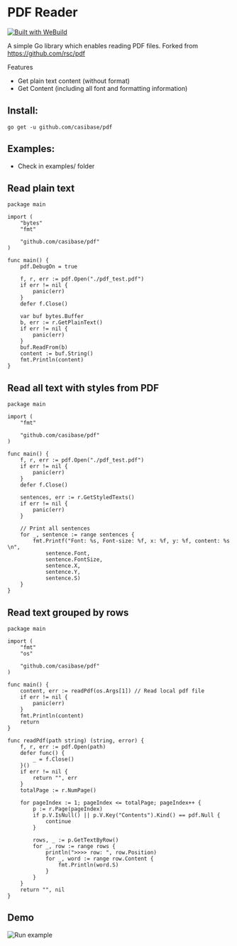 # PDF Reader

[![Built with WeBuild](https://raw.githubusercontent.com/webuild-community/badge/master/svg/WeBuild.svg)](https://webuild.community)

A simple Go library which enables reading PDF files. Forked from https://github.com/rsc/pdf

Features
  - Get plain text content (without format)
  - Get Content (including all font and formatting information)

## Install:

`go get -u github.com/casibase/pdf`

## Examples:

 - Check in examples/ folder


## Read plain text

```golang
package main

import (
	"bytes"
	"fmt"

	"github.com/casibase/pdf"
)

func main() {
	pdf.DebugOn = true

	f, r, err := pdf.Open("./pdf_test.pdf")
	if err != nil {
		panic(err)
	}
	defer f.Close()

	var buf bytes.Buffer
	b, err := r.GetPlainText()
	if err != nil {
		panic(err)
	}
	buf.ReadFrom(b)
	content := buf.String()
	fmt.Println(content)
}
```

## Read all text with styles from PDF

```golang
package main

import (
	"fmt"

	"github.com/casibase/pdf"
)

func main() {
	f, r, err := pdf.Open("./pdf_test.pdf")
	if err != nil {
		panic(err)
	}
	defer f.Close()

	sentences, err := r.GetStyledTexts()
	if err != nil {
		panic(err)
	}

	// Print all sentences
	for _, sentence := range sentences {
		fmt.Printf("Font: %s, Font-size: %f, x: %f, y: %f, content: %s \n",
			sentence.Font,
			sentence.FontSize,
			sentence.X,
			sentence.Y,
			sentence.S)
	}
}
```


## Read text grouped by rows

```golang
package main

import (
	"fmt"
	"os"

	"github.com/casibase/pdf"
)

func main() {
	content, err := readPdf(os.Args[1]) // Read local pdf file
	if err != nil {
		panic(err)
	}
	fmt.Println(content)
	return
}

func readPdf(path string) (string, error) {
	f, r, err := pdf.Open(path)
	defer func() {
		_ = f.Close()
	}()
	if err != nil {
		return "", err
	}
	totalPage := r.NumPage()

	for pageIndex := 1; pageIndex <= totalPage; pageIndex++ {
		p := r.Page(pageIndex)
		if p.V.IsNull() || p.V.Key("Contents").Kind() == pdf.Null {
			continue
		}

		rows, _ := p.GetTextByRow()
		for _, row := range rows {
		    println(">>>> row: ", row.Position)
		    for _, word := range row.Content {
		        fmt.Println(word.S)
		    }
		}
	}
	return "", nil
}
```

## Demo
![Run example](https://i.gyazo.com/01fbc539e9872593e0ff6bac7e954e6d.gif)
